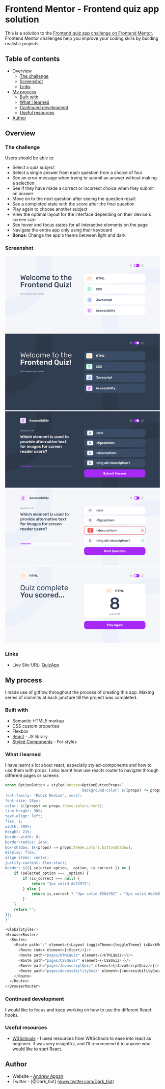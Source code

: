 # Frontend Mentor - Frontend quiz app solution

This is a solution to the [Frontend quiz app challenge on Frontend Mentor](https://www.frontendmentor.io/challenges/frontend-quiz-app-BE7xkzXQnU). Frontend Mentor challenges help you improve your coding skills by building realistic projects.

## Table of contents

- [Overview](#overview)
    - [The challenge](#the-challenge)
    - [Screenshot](#screenshot)
    - [Links](#links)
- [My process](#my-process)
    - [Built with](#built-with)
    - [What I learned](#what-i-learned)
    - [Continued development](#continued-development)
    - [Useful resources](#useful-resources)
- [Author](#author)



## Overview

### The challenge

Users should be able to:

- Select a quiz subject
- Select a single answer from each question from a choice of four
- See an error message when trying to submit an answer without making a selection
- See if they have made a correct or incorrect choice when they submit an answer
- Move on to the next question after seeing the question result
- See a completed state with the score after the final question
- Play again to choose another subject
- View the optimal layout for the interface depending on their device's screen size
- See hover and focus states for all interactive elements on the page
- Navigate the entire app only using their keyboard
- **Bonus**: Change the app's theme between light and dark

### Screenshot

![](./src/Screenshots/home_light.png)  
![](./src/Screenshots/home_dark.png)
![](./src/Screenshots/access_quiz_dark.png)
![](./src/Screenshots/acc_quiz_wrog_light.png)
![](./src/Screenshots/final_score_light.png)


### Links
- Live Site URL: [QuizApp](https://frontend-quiz-app-psi.vercel.app/)

## My process
I made use of gitflow throughout the process of creating this app. Making series of commits at each juncture till the project was completed.
### Built with

- Semantic HTML5 markup
- CSS custom properties
- Flexbox
- [React](https://reactjs.org/) - JS library
- [Styled Components](https://styled-components.com/) - For styles

### What I learned

I have learnt a lot about react, especially styled-components and how to use them with props. 
I also learnt how use reacts router to navigate through different pages or screens


```ts
const OptionButton = styled.button<OptionButtonProps>`
                                   background-color: ${(props) => props.theme.colors.button};
font-family: "Rubik Medium", serif;
font-size: 28px;
color: ${(props) => props.theme.colors.font};
line-height: 90%;
text-align: left;
flex: 1;
width: 100%;
height: 21%;
border-width: 0;
border-radius: 24px;
box-shadow: ${(props) => props.theme.colors.buttonShadow};
display: flex;
align-items: center;
justify-content: flex-start;
border: ${({ selected_option, _option, is_correct }) => {
    if (selected_option === _option) {
        if (is_correct === null) {
            return "3px solid #a729f5";
        } else {
            return is_correct ? "3px solid #26d782" : "3px solid #ee5454;";
        }
    }
    return "";
}};
}`
```
```js
<GlobalStyles/>
<BrowserRouter>
  <Routes>
    <Route path="/" element={<Layout toggleTheme={toggleTheme} isDarkMode={isDarkMode} />}>
      <Route index element={<Start/>}/>
      <Route path="pages/HTMLQuiz" element={<HTMLQuiz/>}/>
      <Route path="pages/CSSQuiz/" element={<CSSQuiz/>}/>
      <Route path="pages/JavascriptQuiz" element={<JavaScriptQuiz/>}/>
      <Route path="pages/AccessibilityQuiz" element={<AccessibilityQuiz/>}/>
    </Route>
  </Routes>
</BrowserRouter>
```


### Continued development

I would like to focus and keep working on how to use the different React hooks.

### Useful resources

- [W3Schools](https://www.w3schools.com/react/) - I used resources from W#Schools to ease into react as beginner. It was very insightful, and I'll recommend it to anyone who would like to start React.


## Author

- Website - [Andrew Appah](https://www.github.com/drako02)
- Twitter - [@Dark_0ut] (www.twitter.com/Dark_0ut)

